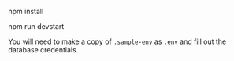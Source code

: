 npm install

npm run devstart

You will need to make a copy of `.sample-env` as `.env` and fill out the database credentials.